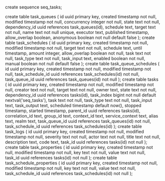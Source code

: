 create sequence seq_tasks;

create table task_queues (
	id uuid primary key,
	created timestamp not null,
	modified timestamp not null,
	concurrency integer not null,
	state text not null,
	dependency_id uuid references task_queues(id),
	schedule text,
	target text not null,
	name text not null unique,
	executor text,
	published timestamp,
	allow_overlap boolean,
	anonymous boolean not null default false
);
create table task_schedules (
	id uuid primary key,
	created timestamp not null,
	modified timestamp not null,
	target text not null,
	schedule text,
	until timestamp,
	amount integer,
	allow_overlap boolean not null,
	task text not null,
	task_type text not null,
	task_input text,
	enabled boolean not null,
	manual boolean not null default false
);
create table task_queue_schedules (
	id uuid primary key,
	created timestamp not null,
	modified timestamp not null,
	task_schedule_id uuid references task_schedules(id) not null,
	task_queue_id uuid references task_queues(id) not null
);
create table tasks (
	id uuid primary key,
	created timestamp not null,
	modified timestamp not null,
	creator text not null,
	target text not null,
	owner text,
	state text not null,
	dependency_id uuid references tasks(id),
	task_index bigint not null default nextval('seq_tasks'),
	task text not null,
	task_type text not null,
	task_input text,
	task_output text,
	scheduled timestamp default now(), 
	stopped timestamp,
	started timestamp,
	parent_id uuid references tasks(id),
	correlation_id text,
	group_id text,
	context_id text,
	service_context text,
	alias text,
	realm text,
	task_queue_id uuid references task_queues(id) not null,
	task_schedule_id uuid references task_schedules(id)
);
create table task_logs (
	id uuid primary key,
	created timestamp not null,
	modified timestamp not null,
	severity text not null,
	actor text not null,
	title text not null,
	description text,
	code text,
	task_id uuid references tasks(id) not null
);
create table task_properties (
	id uuid primary key,
	created timestamp not null,
	modified timestamp not null,
	key text not null,
	value text not null,
	task_id uuid references tasks(id) not null
);
create table task_schedule_properties (
	id uuid primary key,
	created timestamp not null,
	modified timestamp not null,
	key text not null,
	value text not null,
	task_schedule_id uuid references task_schedules(id) not null
);
